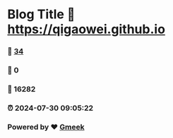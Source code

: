 # Blog Title :link: https://qigaowei.github.io 
### :page_facing_up: [34](https://qigaowei.github.io/tag.html) 
### :speech_balloon: 0 
### :hibiscus: 16282 
### :alarm_clock: 2024-07-30 09:05:22 
### Powered by :heart: [Gmeek](https://github.com/Meekdai/Gmeek)

